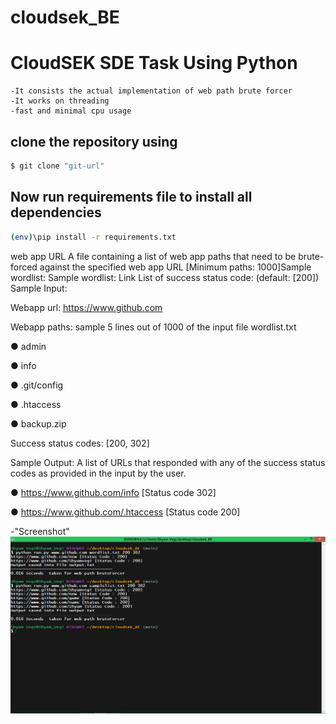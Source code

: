 # cloudsek_BE
# CloudSEK SDE Task Using Python
	-It consists the actual implementation of web path brute forcer
    -It works on threading
    -fast and minimal cpu usage

## clone the repository using
```sh
$ git clone "git-url"
```

## Now run requirements file to install all dependencies 

```sh
(env)\pip install -r requirements.txt
```      

web app URL
A file containing a list of web app paths that need to be brute-forced against the specified web app URL  [Minimum paths: 1000]Sample wordlist:
Sample wordlist: Link
List of success status code: (default:  [200])
Sample Input:

Webapp url: https://www.github.com

Webapp paths: sample 5 lines out of 1000 of the input file wordlist.txt

●      admin

●      info

●      .git/config

●      .htaccess

●      backup.zip

Success status codes: [200, 302]


 

Sample Output: A list of URLs that responded with any of the success status codes as provided in the input by the user.
 

●      https://www.github.com/info [Status code 302]

●      https://www.github.com/.htaccess [Status code 200]


-"Screenshot"
![](/result.png)